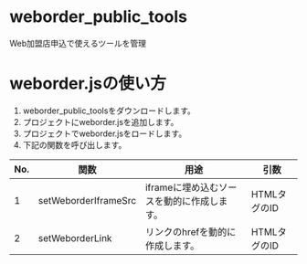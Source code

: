 # weborder_public_tools
Web加盟店申込で使えるツールを管理


# weborder.jsの使い方
1. weborder_public_toolsをダウンロードします。
2. プロジェクトにweborder.jsを追加します。
3. プロジェクトでweborder.jsをロードします。
4. 下記の関数を呼び出します。

|No.|関数|用途|引数|
|---|---|---|---|
|1|setWeborderIframeSrc|iframeに埋め込むソースを動的に作成します。|HTMLタグのID|
|2|setWeborderLink|リンクのhrefを動的に作成します。|HTMLタグのID|

